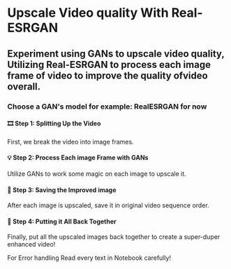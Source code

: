 # Upscale Video quality With Real-ESRGAN
## Experiment using GANs to upscale video quality, Utilizing Real-ESRGAN to process each image frame of video to improve the quality ofvideo overall.

### Choose a GAN's model for example: RealESRGAN for now

#### 🎞 Step 1: Splitting Up the Video
First, we break the video into image frames.
#### 💡 Step 2: Process Each image Frame with GANs
Utilize GANs to work some magic on each image to upscale it.
#### 💾 Step 3: Saving the Improved image
After each image is upscaled, save it in original video sequence order.
#### 🔄 Step 4: Putting it All Back Together
Finally, put all the upscaled images back together to create a super-duper enhanced video!

For Error handling Read every text in Notebook carefully!
